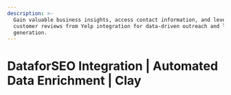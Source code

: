```yaml
---
description: >-
  Gain valuable business insights, access contact information, and leverage
  customer reviews from Yelp integration for data-driven outreach and lead
  generation.
---
```


# DataforSEO Integration | Automated Data Enrichment | Clay

